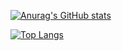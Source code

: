 [![Anurag's GitHub stats](https://github-readme-stats.vercel.app/api?username=PriviteraGabriele&show_icons=true&theme=tokyonight)](https://github.com/PriviteraGabriele/github-readme-stats)

[![Top Langs](https://github-readme-stats.vercel.app/api/top-langs/?username=PriviteraGabriele&layout=compact)](https://github.com/PriviteraGabriele/github-readme-stats)
